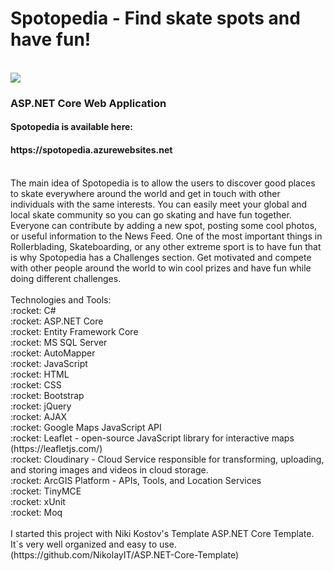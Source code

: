 <h1>Spotopedia - Find skate spots and have fun!</h1> 
<br>
<img src=https://res.cloudinary.com/defgu4hed/image/upload/v1641549196/Spotopedia_-_Home_Page_jb7zrs.jpg>
<h3>ASP.NET Core Web Application</h3>
<h4>Spotopedia is available here:</h4> 
<h4>https://spotopedia.azurewebsites.net</h4> 
<br>
The main idea of Spotopedia is to allow the users to discover good places to skate everywhere around the world and get in touch with other individuals with the same interests.
You can easily meet your global and local skate community so you can go skating and have fun together. Everyone can contribute by adding a new spot, posting some cool photos, or useful information to the News Feed. One of the most important things in Rollerblading, Skateboarding, or any other extreme sport is to have fun that is why Spotopedia has a Challenges section. Get motivated and compete with other people around the world to win cool prizes and have fun while doing different challenges.
<br>
<br>
Technologies and Tools:
<br>
:rocket: C#
<br>
:rocket: ASP.NET Core
<br>
:rocket: Entity Framework Core
<br>
:rocket: MS SQL Server
<br>
:rocket: AutoMapper
<br>
:rocket: JavaScript
<br>
:rocket: HTML
<br>
:rocket: CSS
<br>
:rocket: Bootstrap
<br>
:rocket: jQuery
<br>
:rocket: AJAX
<br>
:rocket: Google Maps JavaScript API
<br>
:rocket: Leaflet - open-source JavaScript library
for interactive maps
(https://leafletjs.com/)
<br>
:rocket: Cloudinary - Cloud Service responsible for transforming, uploading, and storing images and videos in cloud storage.
<br>
:rocket: ArcGIS Platform - APIs, Tools, and Location Services
<br>
:rocket: TinyMCE
<br>
:rocket: xUnit
<br>
:rocket: Moq
<br>
<br>
I started this project with Niki Kostov's Template ASP.NET Core Template. It`s very well organized and easy to use.
(https://github.com/NikolayIT/ASP.NET-Core-Template)
